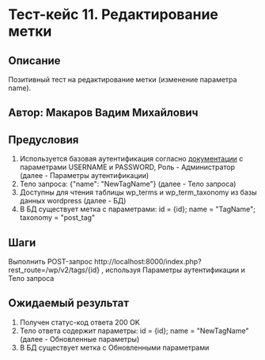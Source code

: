 # Тест-кейс 11. Редактирование метки

## Описание
Позитивный тест на редактирование метки (изменение параметра name).

## Автор: Макаров Вадим Михайлович

## Предусловия
1) Используется базовая аутентификация согласно 
[документации](https://developer.wordpress.org/rest-api/using-the-rest-api/authentication/#basic-authentication-with-application-passwords)
с параметрами USERNAME и PASSWORD, Роль - Администратор (далее - Параметры аутентификации)
2) Тело запроса: {"name": "NewTagName"} (далее - Тело запроса)
3) Доступны для чтения таблицы wp_terms и wp_term_taxonomy из базы данных wordpress (далее - БД)
4) В БД существует метка с параметрами: id = {id}; name = "TagName"; taxonomy = "post_tag"


## Шаги
Выполнить POST-запрос http://localhost:8000/index.php?rest_route=/wp/v2/tags/{id} , используя Параметры аутентификации и Тело запроса


## Ожидаемый результат
1) Получен статус-код ответа 200 OK
2) Тело ответа содержит параметры: id = {id}; name = "NewTagName" (далее - Обновленные параметры)
3) В БД существует метка с Обновленными параметрами